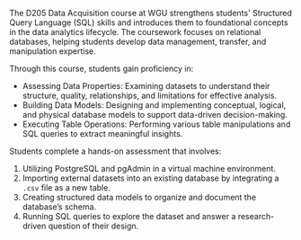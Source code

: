The D205 Data Acquisition course at WGU strengthens students' Structured Query Language (SQL) skills and introduces them to foundational concepts in the data analytics lifecycle. 
The coursework focuses on relational databases, helping students develop data management, transfer, and manipulation expertise. 

Through this course, students gain proficiency in: 
- Assessing Data Properties: Examining datasets to understand their structure, quality, relationships, and limitations for effective analysis. 
- Building Data Models: Designing and implementing conceptual, logical, and physical database models to support data-driven decision-making. 
- Executing Table Operations: Performing various table manipulations and SQL queries to extract meaningful insights.
   
Students complete a hands-on assessment that involves: 
1. Utilizing PostgreSQL and pgAdmin in a virtual machine environment. 
2. Importing external datasets into an existing database by integrating a `.csv` file as a new table. 
3. Creating structured data models to organize and document the database’s schema. 
4. Running SQL queries to explore the dataset and answer a research-driven question of their design.

